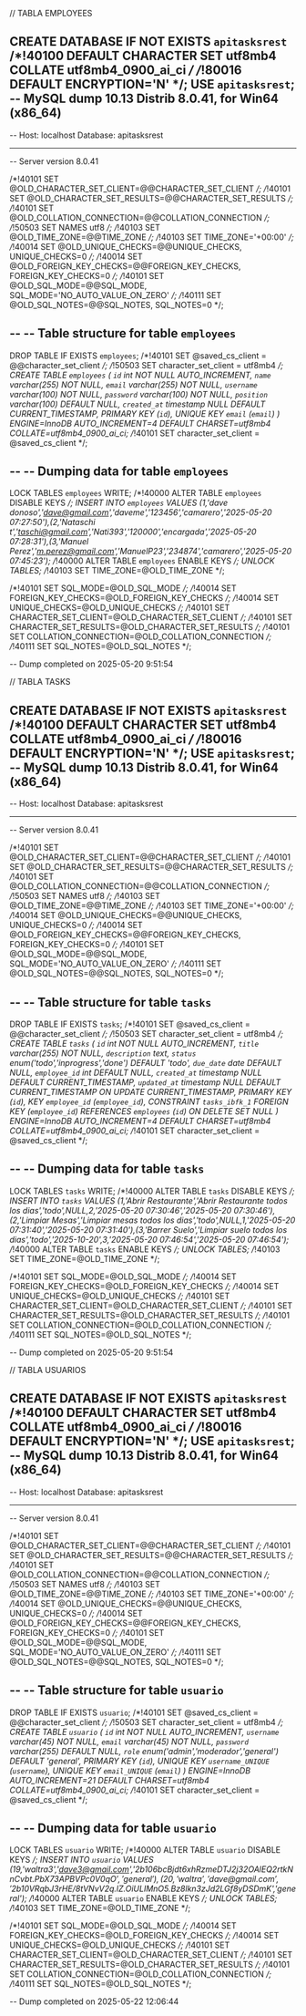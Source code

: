 // TABLA EMPLOYEES

CREATE DATABASE  IF NOT EXISTS `apitasksrest` /*!40100 DEFAULT CHARACTER SET utf8mb4 COLLATE utf8mb4_0900_ai_ci */ /*!80016 DEFAULT ENCRYPTION='N' */;
USE `apitasksrest`;
-- MySQL dump 10.13  Distrib 8.0.41, for Win64 (x86_64)
--
-- Host: localhost    Database: apitasksrest
-- ------------------------------------------------------
-- Server version	8.0.41

/*!40101 SET @OLD_CHARACTER_SET_CLIENT=@@CHARACTER_SET_CLIENT */;
/*!40101 SET @OLD_CHARACTER_SET_RESULTS=@@CHARACTER_SET_RESULTS */;
/*!40101 SET @OLD_COLLATION_CONNECTION=@@COLLATION_CONNECTION */;
/*!50503 SET NAMES utf8 */;
/*!40103 SET @OLD_TIME_ZONE=@@TIME_ZONE */;
/*!40103 SET TIME_ZONE='+00:00' */;
/*!40014 SET @OLD_UNIQUE_CHECKS=@@UNIQUE_CHECKS, UNIQUE_CHECKS=0 */;
/*!40014 SET @OLD_FOREIGN_KEY_CHECKS=@@FOREIGN_KEY_CHECKS, FOREIGN_KEY_CHECKS=0 */;
/*!40101 SET @OLD_SQL_MODE=@@SQL_MODE, SQL_MODE='NO_AUTO_VALUE_ON_ZERO' */;
/*!40111 SET @OLD_SQL_NOTES=@@SQL_NOTES, SQL_NOTES=0 */;

--
-- Table structure for table `employees`
--

DROP TABLE IF EXISTS `employees`;
/*!40101 SET @saved_cs_client     = @@character_set_client */;
/*!50503 SET character_set_client = utf8mb4 */;
CREATE TABLE `employees` (
  `id` int NOT NULL AUTO_INCREMENT,
  `name` varchar(255) NOT NULL,
  `email` varchar(255) NOT NULL,
  `username` varchar(100) NOT NULL,
  `password` varchar(100) NOT NULL,
  `position` varchar(100) DEFAULT NULL,
  `created_at` timestamp NULL DEFAULT CURRENT_TIMESTAMP,
  PRIMARY KEY (`id`),
  UNIQUE KEY `email` (`email`)
) ENGINE=InnoDB AUTO_INCREMENT=4 DEFAULT CHARSET=utf8mb4 COLLATE=utf8mb4_0900_ai_ci;
/*!40101 SET character_set_client = @saved_cs_client */;

--
-- Dumping data for table `employees`
--

LOCK TABLES `employees` WRITE;
/*!40000 ALTER TABLE `employees` DISABLE KEYS */;
INSERT INTO `employees` VALUES (1,'dave donoso','dave@gmail.com','daveme','123456','camarero','2025-05-20 07:27:50'),(2,'Nataschi t','taschi@gmail.com','Nati393','120000','encargada','2025-05-20 07:28:31'),(3,'Manuel Perez','m.perez@gmail.com','ManuelP23','234874','camarero','2025-05-20 07:45:23');
/*!40000 ALTER TABLE `employees` ENABLE KEYS */;
UNLOCK TABLES;
/*!40103 SET TIME_ZONE=@OLD_TIME_ZONE */;

/*!40101 SET SQL_MODE=@OLD_SQL_MODE */;
/*!40014 SET FOREIGN_KEY_CHECKS=@OLD_FOREIGN_KEY_CHECKS */;
/*!40014 SET UNIQUE_CHECKS=@OLD_UNIQUE_CHECKS */;
/*!40101 SET CHARACTER_SET_CLIENT=@OLD_CHARACTER_SET_CLIENT */;
/*!40101 SET CHARACTER_SET_RESULTS=@OLD_CHARACTER_SET_RESULTS */;
/*!40101 SET COLLATION_CONNECTION=@OLD_COLLATION_CONNECTION */;
/*!40111 SET SQL_NOTES=@OLD_SQL_NOTES */;

-- Dump completed on 2025-05-20  9:51:54

// TABLA TASKS

CREATE DATABASE  IF NOT EXISTS `apitasksrest` /*!40100 DEFAULT CHARACTER SET utf8mb4 COLLATE utf8mb4_0900_ai_ci */ /*!80016 DEFAULT ENCRYPTION='N' */;
USE `apitasksrest`;
-- MySQL dump 10.13  Distrib 8.0.41, for Win64 (x86_64)
--
-- Host: localhost    Database: apitasksrest
-- ------------------------------------------------------
-- Server version	8.0.41

/*!40101 SET @OLD_CHARACTER_SET_CLIENT=@@CHARACTER_SET_CLIENT */;
/*!40101 SET @OLD_CHARACTER_SET_RESULTS=@@CHARACTER_SET_RESULTS */;
/*!40101 SET @OLD_COLLATION_CONNECTION=@@COLLATION_CONNECTION */;
/*!50503 SET NAMES utf8 */;
/*!40103 SET @OLD_TIME_ZONE=@@TIME_ZONE */;
/*!40103 SET TIME_ZONE='+00:00' */;
/*!40014 SET @OLD_UNIQUE_CHECKS=@@UNIQUE_CHECKS, UNIQUE_CHECKS=0 */;
/*!40014 SET @OLD_FOREIGN_KEY_CHECKS=@@FOREIGN_KEY_CHECKS, FOREIGN_KEY_CHECKS=0 */;
/*!40101 SET @OLD_SQL_MODE=@@SQL_MODE, SQL_MODE='NO_AUTO_VALUE_ON_ZERO' */;
/*!40111 SET @OLD_SQL_NOTES=@@SQL_NOTES, SQL_NOTES=0 */;

--
-- Table structure for table `tasks`
--

DROP TABLE IF EXISTS `tasks`;
/*!40101 SET @saved_cs_client     = @@character_set_client */;
/*!50503 SET character_set_client = utf8mb4 */;
CREATE TABLE `tasks` (
  `id` int NOT NULL AUTO_INCREMENT,
  `title` varchar(255) NOT NULL,
  `description` text,
  `status` enum('todo','inprogress','done') DEFAULT 'todo',
  `due_date` date DEFAULT NULL,
  `employee_id` int DEFAULT NULL,
  `created_at` timestamp NULL DEFAULT CURRENT_TIMESTAMP,
  `updated_at` timestamp NULL DEFAULT CURRENT_TIMESTAMP ON UPDATE CURRENT_TIMESTAMP,
  PRIMARY KEY (`id`),
  KEY `employee_id` (`employee_id`),
  CONSTRAINT `tasks_ibfk_1` FOREIGN KEY (`employee_id`) REFERENCES `employees` (`id`) ON DELETE SET NULL
) ENGINE=InnoDB AUTO_INCREMENT=4 DEFAULT CHARSET=utf8mb4 COLLATE=utf8mb4_0900_ai_ci;
/*!40101 SET character_set_client = @saved_cs_client */;

--
-- Dumping data for table `tasks`
--

LOCK TABLES `tasks` WRITE;
/*!40000 ALTER TABLE `tasks` DISABLE KEYS */;
INSERT INTO `tasks` VALUES (1,'Abrir Restaurante','Abrir Restaurante todos los dias','todo',NULL,2,'2025-05-20 07:30:46','2025-05-20 07:30:46'),(2,'Limpiar Mesas','Limpiar mesas todos los dias','todo',NULL,1,'2025-05-20 07:31:40','2025-05-20 07:31:40'),(3,'Barrer Suelo','Limpiar suelo todos los dias','todo','2025-10-20',3,'2025-05-20 07:46:54','2025-05-20 07:46:54');
/*!40000 ALTER TABLE `tasks` ENABLE KEYS */;
UNLOCK TABLES;
/*!40103 SET TIME_ZONE=@OLD_TIME_ZONE */;

/*!40101 SET SQL_MODE=@OLD_SQL_MODE */;
/*!40014 SET FOREIGN_KEY_CHECKS=@OLD_FOREIGN_KEY_CHECKS */;
/*!40014 SET UNIQUE_CHECKS=@OLD_UNIQUE_CHECKS */;
/*!40101 SET CHARACTER_SET_CLIENT=@OLD_CHARACTER_SET_CLIENT */;
/*!40101 SET CHARACTER_SET_RESULTS=@OLD_CHARACTER_SET_RESULTS */;
/*!40101 SET COLLATION_CONNECTION=@OLD_COLLATION_CONNECTION */;
/*!40111 SET SQL_NOTES=@OLD_SQL_NOTES */;

-- Dump completed on 2025-05-20  9:51:54

// TABLA USUARIOS 

CREATE DATABASE  IF NOT EXISTS `apitasksrest` /*!40100 DEFAULT CHARACTER SET utf8mb4 COLLATE utf8mb4_0900_ai_ci */ /*!80016 DEFAULT ENCRYPTION='N' */;
USE `apitasksrest`;
-- MySQL dump 10.13  Distrib 8.0.41, for Win64 (x86_64)
--
-- Host: localhost    Database: apitasksrest
-- ------------------------------------------------------
-- Server version	8.0.41

/*!40101 SET @OLD_CHARACTER_SET_CLIENT=@@CHARACTER_SET_CLIENT */;
/*!40101 SET @OLD_CHARACTER_SET_RESULTS=@@CHARACTER_SET_RESULTS */;
/*!40101 SET @OLD_COLLATION_CONNECTION=@@COLLATION_CONNECTION */;
/*!50503 SET NAMES utf8 */;
/*!40103 SET @OLD_TIME_ZONE=@@TIME_ZONE */;
/*!40103 SET TIME_ZONE='+00:00' */;
/*!40014 SET @OLD_UNIQUE_CHECKS=@@UNIQUE_CHECKS, UNIQUE_CHECKS=0 */;
/*!40014 SET @OLD_FOREIGN_KEY_CHECKS=@@FOREIGN_KEY_CHECKS, FOREIGN_KEY_CHECKS=0 */;
/*!40101 SET @OLD_SQL_MODE=@@SQL_MODE, SQL_MODE='NO_AUTO_VALUE_ON_ZERO' */;
/*!40111 SET @OLD_SQL_NOTES=@@SQL_NOTES, SQL_NOTES=0 */;

--
-- Table structure for table `usuario`
--

DROP TABLE IF EXISTS `usuario`;
/*!40101 SET @saved_cs_client     = @@character_set_client */;
/*!50503 SET character_set_client = utf8mb4 */;
CREATE TABLE `usuario` (
  `id` int NOT NULL AUTO_INCREMENT,
  `username` varchar(45) NOT NULL,
  `email` varchar(45) NOT NULL,
  `password` varchar(255) DEFAULT NULL,
  `role` enum('admin','moderador','general') DEFAULT 'general',
  PRIMARY KEY (`id`),
  UNIQUE KEY `username_UNIQUE` (`username`),
  UNIQUE KEY `email_UNIQUE` (`email`)
) ENGINE=InnoDB AUTO_INCREMENT=21 DEFAULT CHARSET=utf8mb4 COLLATE=utf8mb4_0900_ai_ci;
/*!40101 SET character_set_client = @saved_cs_client */;

--
-- Dumping data for table `usuario`
--

LOCK TABLES `usuario` WRITE;
/*!40000 ALTER TABLE `usuario` DISABLE KEYS */;
INSERT INTO `usuario` VALUES (19,'waltra3','dave3@gmail.com','$2b$10$6bcBjdt6xhRzmeDTJ2j32OAlEQ2rtkNnCvbt.PbX73APBVPc0V0qO','general'),(20,'waltra','dave@gmail.com','$2b$10$VRqbJ3rHE/8tVNvV2q.lZ.OiULIMnO5.Bz8lkn3zJd2LGf8yDSDmK','general');
/*!40000 ALTER TABLE `usuario` ENABLE KEYS */;
UNLOCK TABLES;
/*!40103 SET TIME_ZONE=@OLD_TIME_ZONE */;

/*!40101 SET SQL_MODE=@OLD_SQL_MODE */;
/*!40014 SET FOREIGN_KEY_CHECKS=@OLD_FOREIGN_KEY_CHECKS */;
/*!40014 SET UNIQUE_CHECKS=@OLD_UNIQUE_CHECKS */;
/*!40101 SET CHARACTER_SET_CLIENT=@OLD_CHARACTER_SET_CLIENT */;
/*!40101 SET CHARACTER_SET_RESULTS=@OLD_CHARACTER_SET_RESULTS */;
/*!40101 SET COLLATION_CONNECTION=@OLD_COLLATION_CONNECTION */;
/*!40111 SET SQL_NOTES=@OLD_SQL_NOTES */;

-- Dump completed on 2025-05-22 12:06:44